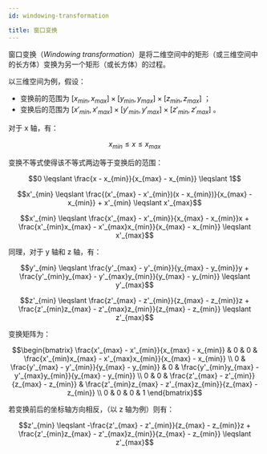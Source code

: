 ```yaml
---
id: windowing-transformation

title: 窗口变换
---
```


窗口变换（_Windowing transformation_）是将二维空间中的矩形（或三维空间中的长方体）变换为另一个矩形（或长方体）的过程。

以三维空间为例，假设：

- 变换前的范围为 $[x_{min}, x_{max}] × [y_{min}, y_{max}] × [z_{min}, z_{max}]$ ；
- 变换后的范围为 $[x'_{min}, x'_{max}] × [y'_{min}, y'_{max}] × [z'_{min}, z'_{max}]$ 。

对于 x 轴，有：

```math
x_{min} \leqslant x \leqslant x_{max}
```

变换不等式使得该不等式两边等于变换后的范围：

```math
0
\leqslant
\frac{x - x_{min}}{x_{max} - x_{min}}
\leqslant
1
```

```math
x'_{min}
\leqslant
\frac{(x'_{max} - x'_{min})(x - x_{min})}{x_{max} - x_{min}} + x'_{min}
\leqslant
x'_{max}
```

```math
x'_{min}
\leqslant
\frac{x'_{max} - x'_{min}}{x_{max} - x_{min}}x + \frac{x'_{min}x_{max} - x'_{max}x_{min}}{x_{max} - x_{min}}
\leqslant
x'_{max}
```

同理，对于 y 轴和 z 轴，有：

```math
y'_{min}
\leqslant
\frac{y'_{max} - y'_{min}}{y_{max} - y_{min}}y + \frac{y'_{min}y_{max} - y'_{max}y_{min}}{y_{max} - y_{min}}
\leqslant
y'_{max}
```

```math
z'_{min}
\leqslant
\frac{z'_{max} - z'_{min}}{z_{max} - z_{min}}z + \frac{z'_{min}z_{max} - z'_{max}z_{min}}{z_{max} - z_{min}}
\leqslant
z'_{max}
```

变换矩阵为：

```math
\begin{bmatrix}
\frac{x'_{max} - x'_{min}}{x_{max} - x_{min}} & 0 & 0 & \frac{x'_{min}x_{max} - x'_{max}x_{min}}{x_{max} - x_{min}} \\
0 & \frac{y'_{max} - y'_{min}}{y_{max} - y_{min}} & 0 & \frac{y'_{min}y_{max} - y'_{max}y_{min}}{y_{max} - y_{min}} \\
0 & 0 & \frac{z'_{max} - z'_{min}}{z_{max} - z_{min}} & \frac{z'_{min}z_{max} - z'_{max}z_{min}}{z_{max} - z_{min}} \\
0 & 0 & 0 & 1
\end{bmatrix}
```

若变换前后的坐标轴方向相反，（以 z 轴为例）则有：

```math
z'_{min}
\leqslant
-\frac{z'_{max} - z'_{min}}{z_{max} - z_{min}}z + \frac{z'_{min}z_{max} - z'_{max}z_{min}}{z_{max} - z_{min}}
\leqslant
z'_{max}
```
